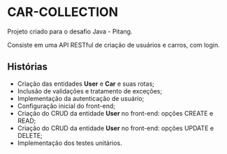# CAR-COLLECTION
Projeto criado para o desafio Java - Pitang.

Consiste em uma API RESTful de criação de usuários e carros, com login.

## Histórias

* Criação das entidades **User** e **Car** e suas rotas;
* Inclusão de validações e tratamento de exceções;
* Implementação da autenticação de usuário;
* Configuração inicial do front-end;
* Criação do CRUD da entidade **User** no front-end: opções CREATE e READ;
* Criação do CRUD da entidade **User** no front-end: opções UPDATE e DELETE;
* Implementação dos testes unitários.